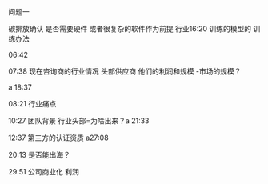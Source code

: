问题一

碳排放确认 是否需要硬件 或者很复杂的软件作为前提 行业16:20 训练的模型的 训练办法

06:42

07:38 现在咨询商的行业情况 头部供应商 他们的利润和规模 -市场的规模？

a 18:37

08:21 行业痛点

10:27 团队背景 行业头部=为啥出来？a 21:33

12:37 第三方的认证资质 a27:08

20:13 是否能出海？

29:51 公司商业化 利润


 